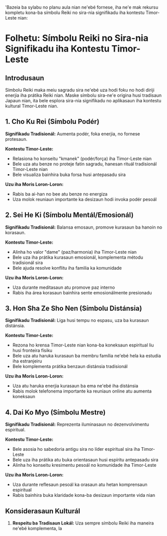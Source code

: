 'Bazeia ba sylabu no planu aula nian ne'ebé fornese, iha ne'e mak rekursu kompletu kona-ba símbolu Reiki no sira-nia signifikadu iha kontestu Timor-Leste nian:

# Folhetu: Símbolu Reiki no Sira-nia Signifikadu iha Kontestu Timor-Leste

## Introdusaun

Símbolu Reiki maka meiu sagradu sira ne'ebé uza hodi foku no hodi diriji enerjia iha prátika Reiki nian. Maske símbolu sira-ne'e origina husi tradisaun Japaun nian, ita bele esplora sira-nia signifikadu no aplikasaun iha kontestu kultural Timor-Leste nian.

## 1. Cho Ku Rei (Símbolu Podér)

**Signifikadu Tradisionál:** Aumenta podér, foka enerjia, no fornese protesaun.

**Kontestu Timor-Leste:** 
- Relasiona ho konseitu "kmanek" (podér/força) iha Timor-Leste nian
- Bele uza atu benze no proteje fatin sagradu, hanesan rituál tradisionál Timor-Leste nian
- Bele visualiza bainhira buka forsa husi antepasadu sira

**Uzu iha Moris Loron-Loron:** 
- Rabis ba ai-han no bee atu benze no energiza
- Uza molok reuniaun importante ka desizaun hodi invoka podér pesoál

## 2. Sei He Ki (Símbolu Mentál/Emosionál)

**Signifikadu Tradisionál:** Balansa emosaun, promove kurasaun ba hanoin no korasaun.

**Kontestu Timor-Leste:** 
- Alinha ho valor "dame" (paz/harmonia) iha Timor-Leste nian
- Bele uza iha prátika kurasaun emosionál, komplementa métodu tradisionál sira
- Bele ajuda resolve konflitu iha familia ka komunidade

**Uzu iha Moris Loron-Loron:** 
- Uza durante meditasaun atu promove paz interno
- Rabis iha área korasaun bainhira sente emosionálmente presionadu

## 3. Hon Sha Ze Sho Nen (Símbolu Distánsia)

**Signifikadu Tradisionál:** Liga husi tempu no espasu, uza ba kurasaun distánsia.

**Kontestu Timor-Leste:** 
- Rezona ho krensa Timor-Leste nian kona-ba koneksaun espiritual liu husi fronteira físiku
- Bele uza atu haruka kurasaun ba membru família ne'ebé hela ka estudia iha estranjeiru
- Bele komplementa prátika benzaun distánsia tradisionál

**Uzu iha Moris Loron-Loron:** 
- Uza atu haruka enerjia kurasaun ba ema ne'ebé iha distánsia
- Rabis molok telefonema importante ka reuniaun online atu aumenta koneksaun

## 4. Dai Ko Myo (Símbolu Mestre)

**Signifikadu Tradisionál:** Reprezenta iluminasaun no dezenvolvimentu espiritual.

**Kontestu Timor-Leste:** 
- Bele asosia ho sabedoria antigu sira no líder espiritual sira iha Timor-Leste
- Bele uza iha prátika atu buka orientasaun husi espíritu antepasadu sira
- Alinha ho konseitu kresimentu pesoál no komunidade iha Timor-Leste

**Uzu iha Moris Loron-Loron:** 
- Uza durante reflesaun pesoál ka orasaun atu hetan komprensaun espiritual
- Rabis bainhira buka klaridade kona-ba desizaun importante vida nian

## Konsiderasaun Kulturál

1. **Respeitu ba Tradisaun Lokál:** Uza sempre símbolu Reiki iha maneira ne'ebé komplementa, la